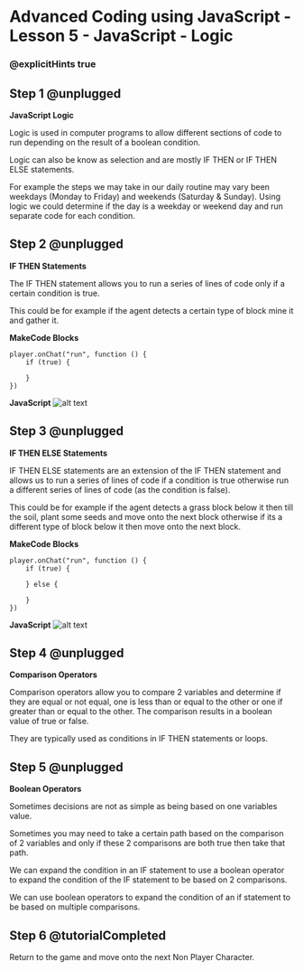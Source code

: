 # Advanced Coding using JavaScript - Lesson 5 - JavaScript - Logic

### @explicitHints true

## Step 1 @unplugged
**JavaScript Logic**

Logic is used in computer programs to allow different sections of code to run depending on the result of a boolean condition.

Logic can also be know as selection and are mostly IF THEN or IF THEN ELSE statements.

For example the steps we may take in our daily routine may vary been weekdays (Monday to Friday) and weekends (Saturday & Sunday). Using logic we could determine if the day is a weekday or weekend day and run separate code for each condition.

## Step 2 @unplugged
**IF THEN Statements**

The IF THEN statement allows you to run a series of lines of code only if a certain condition is true.

This could be for example if the agent detects a certain type of block mine it and gather it.

**MakeCode Blocks**
```blocks 
player.onChat("run", function () {
    if (true) {
        
    }
})
```

**JavaScript**
![alt text](https://advancedjs.codingcredentials.com/Lesson5/5/images/1.jpg?raw=true "JavaScript")

## Step 3 @unplugged
**IF THEN ELSE Statements**

IF THEN ELSE statements are an extension of the IF THEN statement and allows us to run a series of lines of code if a condition is true otherwise run a different series of lines of code (as the condition is false).

This could be for example if the agent detects a grass block below it then till the soil, plant some seeds and move onto the next block otherwise if its a different type of block below it then move onto the next block.

**MakeCode Blocks**
```blocks 
player.onChat("run", function () {
    if (true) {
        
    } else {
    
    }
})
```

**JavaScript**
![alt text](https://advancedjs.codingcredentials.com/Lesson5/5/images/2.jpg?raw=true "JavaScript")

## Step 4 @unplugged
**Comparison Operators**

Comparison operators allow you to compare 2 variables and determine if they are equal or not equal, one is less than or equal to the other or one if greater than or equal to the other. The comparison results in a boolean value of true or false.

They are typically used as conditions in IF THEN statements or loops.

## Step 5 @unplugged
**Boolean Operators**

Sometimes decisions are not as simple as being based on one variables value.

Sometimes you may need to take a certain path based on the comparison of 2 variables and only if these 2 comparisons are both true then take that path.

We can expand the condition in an IF statement to use a boolean operator to expand the condition of the IF statement to be based on 2 comparisons.

We can use boolean operators to expand the condition of an if statement to be based on multiple comparisons.

## Step 6 @tutorialCompleted
Return to the game and move onto the next Non Player Character.